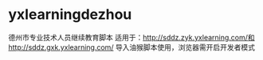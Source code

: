 # yxlearningdezhou
德州市专业技术人员继续教育脚本
适用于：http://sddz.zyk.yxlearning.com/和http://sddz.gxk.yxlearning.com/
导入油猴脚本使用，浏览器需开启开发者模式
